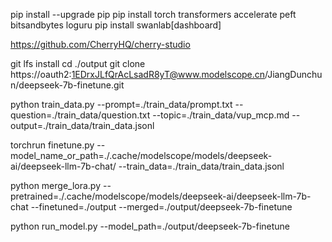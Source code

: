 pip install --upgrade pip
pip install torch transformers accelerate peft bitsandbytes loguru
pip install swanlab[dashboard]

https://github.com/CherryHQ/cherry-studio

git lfs install
cd ./output
git clone https://oauth2:1EDrxJLfQrAcLsadR8yT@www.modelscope.cn/JiangDunchun/deepseek-7b-finetune.git

python train_data.py --prompt=./train_data/prompt.txt --question=./train_data/question.txt --topic=./train_data/vup_mcp.md --output=./train_data/train_data.jsonl

torchrun finetune.py --model_name_or_path=./.cache/modelscope/models/deepseek-ai/deepseek-llm-7b-chat/ --train_data=./train_data/train_data.jsonl

python merge_lora.py --pretrained=./.cache/modelscope/models/deepseek-ai/deepseek-llm-7b-chat --finetuned=./output --merged=./output/deepseek-7b-finetune

python run_model.py --model_path=./output/deepseek-7b-finetune
